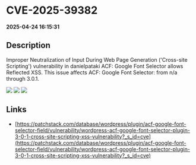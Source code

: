 # CVE-2025-39382

**2025-04-24 16:15:31**

## Description
Improper Neutralization of Input During Web Page Generation ('Cross-site Scripting') vulnerability in danielpataki ACF: Google Font Selector allows Reflected XSS. This issue affects ACF: Google Font Selector: from n/a through 3.0.1.

![](https://img.shields.io/static/v1?label=Score&message=7.1&color=red)
![](https://img.shields.io/static/v1?label=Severity&message=HIGH&color=red)
![](https://img.shields.io/static/v1?label=CWE&message=XSS&color=green)

## Links
- [https://patchstack.com/database/wordpress/plugin/acf-google-font-selector-field/vulnerability/wordpress-acf-google-font-selector-plugin-3-0-1-cross-site-scripting-xss-vulnerability?_s_id=cve](https://patchstack.com/database/wordpress/plugin/acf-google-font-selector-field/vulnerability/wordpress-acf-google-font-selector-plugin-3-0-1-cross-site-scripting-xss-vulnerability?_s_id=cve)
